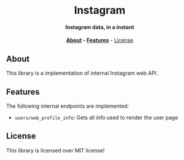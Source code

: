 <div align=center>

# Instagram

#### Instagram data, in a instant 

**[About](#about) - [Features](#features)** - [License](#license)

</div>

## About

This library is a implementation of internal Instagram web API.

## Features

The following internal endpoints are implemented:

- `users/web_profile_info`: Gets all info used to render the user page

## License

This library is licensed over MIT license!
